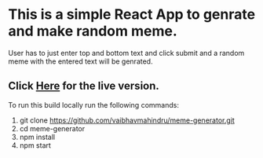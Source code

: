 # This is a simple React App to genrate and make random meme.

User has to just enter top and bottom text and click submit and a random meme with the entered text will be genrated.

## Click [Here](https://vaibhavmahindru.github.io/meme-generator/) for the live version.

To run this build locally run the following commands:

1. git clone https://github.com/vaibhavmahindru/meme-generator.git
2. cd meme-generator
3. npm install
4. npm start
